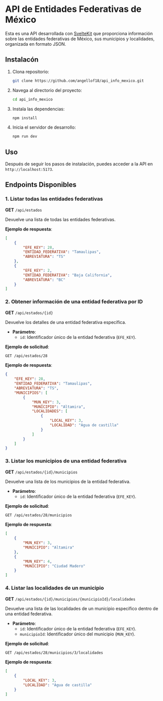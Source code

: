 # API de Entidades Federativas de México

Esta es una API desarrollada con [SvelteKit](https://kit.svelte.dev/) que proporciona información sobre las entidades federativas de México, sus municipios y localidades, organizada en formato JSON.

## Instalacón
1. Clona repositorio:
   ```bash
   git clone https://github.com/angellof18/api_info_mexico.git
   ```
2. Navega al directorio del proyecto:
   ```bash
   cd api_info_mexico
   ```
3. Instala las dependencias:
   ```bash
   npm install
   ```
4. Inicia el servidor de desarrollo:
   ```bash
   npm run dev
   ```
## Uso
Después de seguir los pasos de instalación, puedes acceder a la API en `http://localhost:5173`.

## Endpoints Disponibles

### 1. Listar todas las entidades federativas
**GET** `/api/estados`

Devuelve una lista de todas las entidades federativas.

**Ejemplo de respuesta**:
```json
[
    {
        "EFE_KEY": 28,
        "ENTIDAD_FEDERATIVA": "Tamaulipas",
        "ABREVIATURA": "TS"
    },
    {
        "EFE_KEY": 2,
        "ENTIDAD_FEDERATIVA": "Baja California",
        "ABREVIATURA": "BC"
    }
]
```


### 2. Obtener información de una entidad federativa por ID
**GET** `/api/estados/{id}`


Devuelve los detalles de una entidad federativa específica.

- **Parámetro**:
  - `id`: Identificador único de la entidad federativa (`EFE_KEY`).

**Ejemplo de solicitud**:
```bash
GET /api/estados/28
```


**Ejemplo de respuesta**:
```json
{
    "EFE_KEY": 28,
    "ENTIDAD_FEDERATIVA": "Tamaulipas",
    "ABREVIATURA": "TS",
    "MUNICIPIOS": [
        {
            "MUN_KEY": 3,
            "MUNICIPIO": "Altamira",
            "LOCALIDADES": [
                {
                    "LOCAL_KEY": 3,
                    "LOCALIDAD": "Agua de castilla"
                }
            ]
        }
    ]
}

```

### 3. Listar los municipios de una entidad federativa
**GET** `/api/estados/{id}/municipios`

Devuelve una lista de los municipios de la entidad federativa.

- **Parámetro**:
  - `id`: Identificador único de la entidad federativa (`EFE_KEY`).



**Ejemplo de solicitud**:
```bash
GET /api/estados/28/municipios
```


**Ejemplo de respuesta**:
```json
[
    {
        "MUN_KEY": 3,
        "MUNICIPIO": "Altamira"
    },
    {
        "MUN_KEY": 4,
        "MUNICIPIO": "Ciudad Madero"
    }
]
```

### 4. Listar las localidades de un municipio
**GET** `/api/estados/{id}/municipios/{municipioId}/localidades`

Devuelve una lista de las localidades de un municipio específico dentro de una entidad federativa.

- **Parámetro**:
  - `id`: Identificador único de la entidad federativa (`EFE_KEY`).
  - `municipioId`: Identificador único del municipio (`MUN_KEY`).


**Ejemplo de solicitud**:
```bash
GET /api/estados/28/municipios/3/localidades
```


**Ejemplo de respuesta**:
```json
[
    {
        "LOCAL_KEY": 3,
        "LOCALIDAD": "Agua de castilla"
    }
]
```

